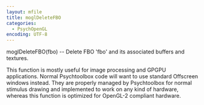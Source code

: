 ```yaml
---
layout: mfile
title: moglDeleteFBO
categories:
  - PsychOpenGL
encoding: UTF-8
---
```


moglDeleteFBO(fbo) -- Delete FBO 'fbo' and its associated buffers and textures.

This function is mostly useful for image processing and GPGPU
applications. Normal Psychtoolbox code will want to use standard
Offscreen windows instead. They are properly managed by Psychtoolbox for
normal stimulus drawing and implemented to work on any kind of hardware,
whereas this function is optimized for OpenGL-2 compliant hardware.